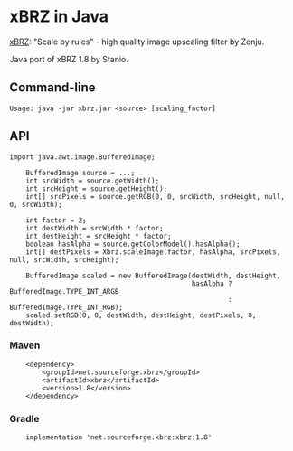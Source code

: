 # xBRZ in Java

[xBRZ](https://sourceforge.net/projects/xbrz/): "Scale by rules" - high quality image upscaling filter by Zenju.

Java port of xBRZ 1.8 by Stanio.

## Command-line

    Usage: java -jar xbrz.jar <source> [scaling_factor]

## API

    import java.awt.image.BufferedImage;
    
        BufferedImage source = ...;
        int srcWidth = source.getWidth();
        int srcHeight = source.getHeight();
        int[] srcPixels = source.getRGB(0, 0, srcWidth, srcHeight, null, 0, srcWidth);
    
        int factor = 2;
        int destWidth = srcWidth * factor;
        int destHeight = srcHeight * factor;
        boolean hasAlpha = source.getColorModel().hasAlpha();
        int[] destPixels = Xbrz.scaleImage(factor, hasAlpha, srcPixels, null, srcWidth, srcHeight);
    
        BufferedImage scaled = new BufferedImage(destWidth, destHeight,
                                                 hasAlpha ? BufferedImage.TYPE_INT_ARGB
                                                          : BufferedImage.TYPE_INT_RGB);
        scaled.setRGB(0, 0, destWidth, destHeight, destPixels, 0, destWidth);

### Maven

        <dependency>
            <groupId>net.sourceforge.xbrz</groupId>
            <artifactId>xbrz</artifactId>
            <version>1.8</version>
        </dependency>

### Gradle

        implementation 'net.sourceforge.xbrz:xbrz:1.8'
